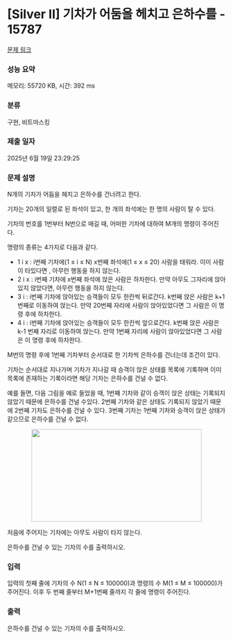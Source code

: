 # [Silver II] 기차가 어둠을 헤치고 은하수를 - 15787 

[문제 링크](https://www.acmicpc.net/problem/15787) 

### 성능 요약

메모리: 55720 KB, 시간: 392 ms

### 분류

구현, 비트마스킹

### 제출 일자

2025년 6월 19일 23:29:25

### 문제 설명

<p>N개의 기차가 어둠을 헤치고 은하수를 건너려고 한다.</p>

<p>기차는 20개의 일렬로 된 좌석이 있고, 한 개의 좌석에는 한 명의 사람이 탈 수 있다. </p>

<p>기차의 번호를 1번부터 N번으로 매길 때, 어떠한 기차에 대하여 M개의 명령이 주어진다.</p>

<p>명령의 종류는 4가지로 다음과 같다.</p>

<ul>
	<li>1 i x : i번째 기차에(1 ≤ i ≤ N) x번째 좌석에(1 ≤ x ≤ 20) 사람을 태워라. 이미 사람이 타있다면 , 아무런 행동을 하지 않는다.</li>
	<li>2 i x : i번째 기차에 x번째 좌석에 앉은 사람은 하차한다. 만약 아무도 그자리에 앉아있지 않았다면, 아무런 행동을 하지 않는다.</li>
	<li>3 i : i번째 기차에 앉아있는 승객들이 모두 한칸씩 뒤로간다. k번째 앉은 사람은 k+1번째로 이동하여 앉는다. 만약 20번째 자리에 사람이 앉아있었다면 그 사람은 이 명령 후에 하차한다.</li>
	<li>4 i : i번째 기차에 앉아있는 승객들이 모두 한칸씩 앞으로간다. k번째 앉은 사람은 k-1 번째 자리로 이동하여 앉는다. 만약 1번째 자리에 사람이 앉아있었다면 그 사람은 이 명령 후에 하차한다.</li>
</ul>

<p>M번의 명령 후에 1번째 기차부터 순서대로 한 기차씩 은하수를 건너는데 조건이 있다.</p>

<p>기차는 순서대로 지나가며 기차가 지나갈 때 승객이 앉은 상태를 목록에 기록하며 이미 목록에 존재하는 기록이라면 해당 기차는 은하수를 건널 수 없다.</p>

<p>예를 들면, 다음 그림을 예로 들었을 때, 1번째 기차와 같이 승객이 앉은 상태는 기록되지 않았기 때문에 은하수를 건널 수있다. 2번째 기차와 같은 상태도 기록되지 않았기 때문에 2번째 기차도 은하수를 건널 수 있다. 3번째 기차는 1번째 기차와 승객이 앉은 상태가 같으므로 은하수를 건널 수 없다.</p>

<p style="text-align: center;"><img alt="" src="https://onlinejudgeimages.s3-ap-northeast-1.amazonaws.com/problem/15787/1.png" style="width: 392px; height: 213px;"></p>

<p>처음에 주어지는 기차에는 아무도 사람이 타지 않는다.</p>

<p>은하수를 건널 수 있는 기차의 수를 출력하시오.</p>

### 입력 

 <p>입력의 첫째 줄에 기차의 수 N(1 ≤ N ≤ 100000)과 명령의 수 M(1 ≤ M ≤ 100000)가 주어진다. 이후 두 번째 줄부터 M+1번째 줄까지 각 줄에 명령이 주어진다. </p>

### 출력 

 <p>은하수를 건널 수 있는 기차의 수를 출력하시오.</p>

